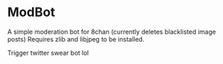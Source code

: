# ModBot
A simple moderation bot for 8chan (currently deletes blacklisted image posts)
Requires zlib and libjpeg to be installed.

Trigger twitter swear bot lol
